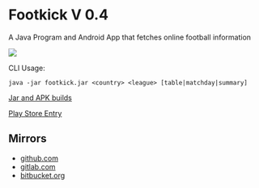 # Footkick V 0.4

A Java Program and Android App that fetches online football information

![](http://gitlab.namibsun.net/namboy94/footkick/raw/master/footkick-android/playstore/Soccerball.512.png)

CLI Usage:

    java -jar footkick.jar <country> <league> [table|matchday|summary]

[Jar and APK builds](http://gitlab.namibsun.net/namboy94/footkick/wikis/builds)

[Play Store Entry](https://play.google.com/store/apps/details?id=net.namibsun.footkick.android)


## Mirrors

* [github.com](https://github.com/namboy94/footkick)
* [gitlab.com](https://gitlab.com/namboy94/footkick)
* [bitbucket.org](https://bitbucket.org/namboy94/footkick)

